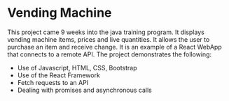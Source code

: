 # Vending Machine
This project came 9 weeks into the java training program. It displays vending machine items, prices and live quantities. It allows the user to purchase an item and receive change. It is an example of a React WebApp that connects to a remote API.  The project demonstrates the following:
* Use of Javascript, HTML, CSS, Bootstrap
* Use of the React Framework
* Fetch requests to an API
* Dealing with promises and asynchronous calls


